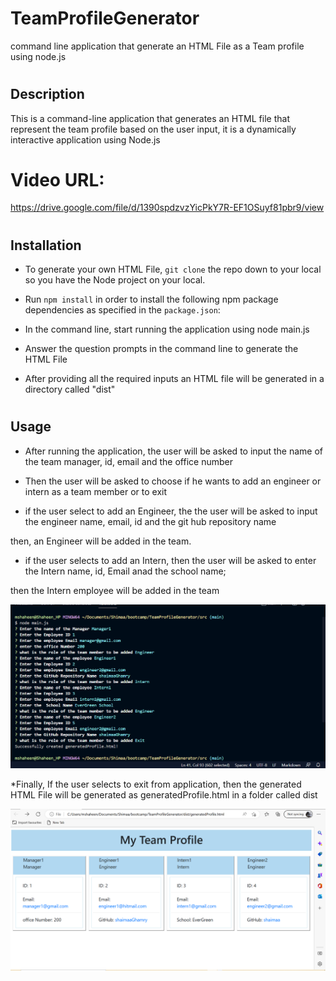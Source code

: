 # TeamProfileGenerator
command line application that generate an HTML File as a Team profile using node.js

#
## Description 
This is a command-line application that generates an HTML file that represent the team profile based on the user input, it is a dynamically interactive application using Node.js


# Video URL:
https://drive.google.com/file/d/1390spdzvzYicPkY7R-EF1OSuyf81pbr9/view

#
## Installation

* To generate your own HTML File, `git clone` the repo down to your local so you have the Node project on your local.

* Run `npm install` in order to install the following npm package dependencies as specified in the `package.json`:

* In the command line, start running the application using node main.js

* Answer the question prompts in the command line to generate the HTML File

* After providing all the required inputs an HTML file will be generated in a directory called "dist"


#
## Usage
* After running the application, the user will be asked to input the name of the team manager, id, email and the office number


* Then the user will be asked to choose if he wants to add an engineer or intern as a team member or to exit

* if the user select to add an Engineer, the the user will be asked to input the engineer name, email, id and the git hub repository name

then, an Engineer  will be added in the team.

* if the user selects to add an Intern, then the user will be asked to enter the Intern name, id, Email anad the school name;

then the Intern employee will be added in the team

![screenshots](./screenshots/input.png)

*Finally, If the user selects to exit from application, then the generated HTML File will be generated as generatedProfile.html in a folder called dist

![screenshots](./screenshots/generatedfile.png)


